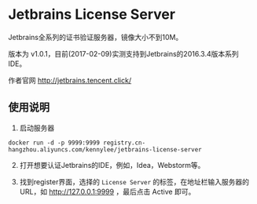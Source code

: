 # Jetbrains License Server

Jetbrains全系列的证书验证服务器，镜像大小不到10M。

版本为 v1.0.1，目前(2017-02-09)实测支持到Jetbrains的2016.3.4版本系列IDE。

作者官网 http://jetbrains.tencent.click/

## 使用说明

1. 启动服务器

```
docker run -d -p 9999:9999 registry.cn-hangzhou.aliyuncs.com/kennylee/jetbrains-license-server
```

2. 打开想要认证Jetbrains的IDE，例如，Idea，Webstorm等。

3. 找到register界面，选择的 `License Server` 的标签，在地址栏输入服务器的URL，如 http://127.0.0.1:9999 ，最后点击 Active 即可。


